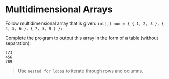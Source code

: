 # Multidimensional Arrays

Follow multidimensional array that is given: `int[,] num = { { 1, 2, 3 }, { 4, 5, 6 }, { 7, 8, 9 } };`

Complete the program to output this array in the form of a table (without separation):  
```
123  
456  
789
```  

>Use `nested for loops` to iterate through rows and columns.
